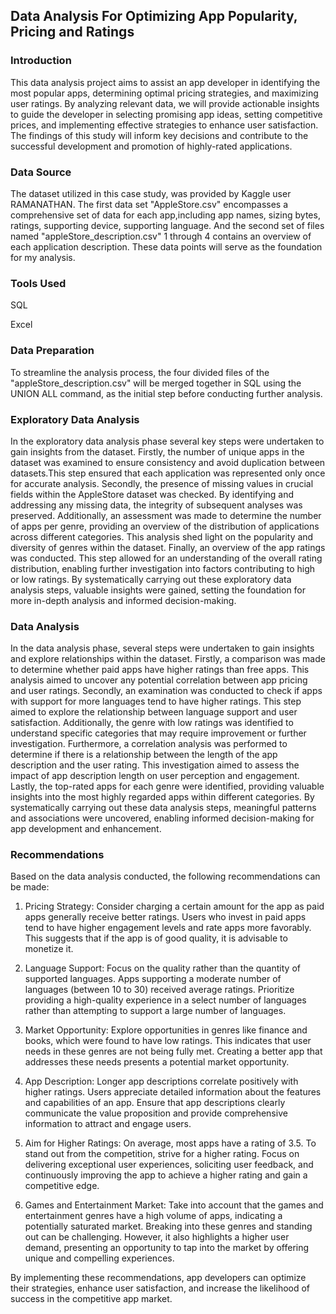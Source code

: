 ## Data Analysis For Optimizing App Popularity, Pricing and Ratings

### Introduction
This data analysis project aims to assist an app developer in identifying the most popular apps, determining optimal pricing strategies, and maximizing user ratings. By analyzing relevant data, we will provide actionable insights to guide the developer in selecting promising app ideas, setting competitive prices, and implementing effective strategies to enhance user satisfaction. The findings of this study will inform key decisions and contribute to the successful development and promotion of highly-rated applications.

### Data Source
The dataset utilized in this case study, was provided by Kaggle user RAMANATHAN. The first data set "AppleStore.csv" encompasses a comprehensive set of data for each app,including app names, sizing bytes, ratings, supporting device, supporting language. And the second set of files named "appleStore_description.csv" 1 through 4 contains an overview of each application description. These data points will serve as the foundation for my analysis.

### Tools Used
SQL

Excel

### Data Preparation
To streamline the analysis process, the four divided files of the "appleStore_description.csv" will be merged together in SQL using the UNION ALL command, as the initial step before conducting further analysis.

### Exploratory Data Analysis
In the exploratory data analysis phase several key steps were undertaken to gain insights from the dataset. Firstly, the number of unique apps in the dataset was examined to ensure consistency and avoid duplication between datasets.This step ensured that each application was represented only once for accurate analysis. Secondly, the presence of missing values in crucial fields within the AppleStore dataset was checked. By identifying and addressing any missing data, the integrity of subsequent analyses was preserved. Additionally, an assessment was made to determine the number of apps per genre, providing an overview of the distribution of applications across different categories. This analysis shed light on the popularity and diversity of genres within the dataset. Finally, an overview of the app ratings was conducted. This step allowed for an understanding of the overall rating distribution, enabling further investigation into factors contributing to high or low ratings. By systematically carrying out these exploratory data analysis steps, valuable insights were gained, setting the foundation for more in-depth analysis and informed decision-making.

### Data Analysis
In the data analysis phase, several steps were undertaken to gain insights and explore relationships within the dataset. Firstly, a comparison was made to determine whether paid apps have higher ratings than free apps. This analysis aimed to uncover any potential correlation between app pricing and user ratings. Secondly, an examination was conducted to check if apps with support for more languages tend to have higher ratings. This step aimed to explore the relationship between language support and user satisfaction. Additionally, the genre with low ratings was identified to understand specific categories that may require improvement or further investigation. Furthermore, a correlation analysis was performed to determine if there is a relationship between the length of the app description and the user rating. This investigation aimed to assess the impact of app description length on user perception and engagement. Lastly, the top-rated apps for each genre were identified, providing valuable insights into the most highly regarded apps within different categories. By systematically carrying out these data analysis steps, meaningful patterns and associations were uncovered, enabling informed decision-making for app development and enhancement.

### Recommendations
Based on the data analysis conducted, the following recommendations can be made:

1. Pricing Strategy: Consider charging a certain amount for the app as paid apps generally receive better ratings. Users who invest in paid apps tend to have higher engagement levels and rate apps more favorably. This suggests that if the app is of good quality, it is advisable to monetize it.

2. Language Support: Focus on the quality rather than the quantity of supported languages. Apps supporting a moderate number of languages (between 10 to 30) received average ratings. Prioritize providing a high-quality experience in a select number of languages rather than attempting to support a large number of languages.

3. Market Opportunity: Explore opportunities in genres like finance and books, which were found to have low ratings. This indicates that user needs in these genres are not being fully met. Creating a better app that addresses these needs presents a potential market opportunity.

4. App Description: Longer app descriptions correlate positively with higher ratings. Users appreciate detailed information about the features and capabilities of an app. Ensure that app descriptions clearly communicate the value proposition and provide comprehensive information to attract and engage users.

5. Aim for Higher Ratings: On average, most apps have a rating of 3.5. To stand out from the competition, strive for a higher rating. Focus on delivering exceptional user experiences, soliciting user feedback, and continuously improving the app to achieve a higher rating and gain a competitive edge.

6. Games and Entertainment Market: Take into account that the games and entertainment genres have a high volume of apps, indicating a potentially saturated market. Breaking into these genres and standing out can be challenging. However, it also highlights a higher user demand, presenting an opportunity to tap into the market by offering unique and compelling experiences.

By implementing these recommendations, app developers can optimize their strategies, enhance user satisfaction, and increase the likelihood of success in the competitive app market.
















